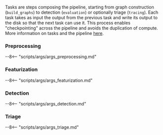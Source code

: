 Tasks are steps composing the pipeline, starting from graph construction (`build_graphs`) to detection (`evaluation`) or optionally triage (`tracing`).
Each task takes as input the output from the previous task and write its output to the disk so that the next task can use it. This process enables "checkpointing" across the pipeline and avoids the duplication of compute. More information on tasks and the pipeline [here](../pipeline.md).

### Preprocessing

--8<-- "scripts/args/args_preprocessing.md"

### Featurization

--8<-- "scripts/args/args_featurization.md"

### Detection

--8<-- "scripts/args/args_detection.md"

### Triage

--8<-- "scripts/args/args_triage.md"

